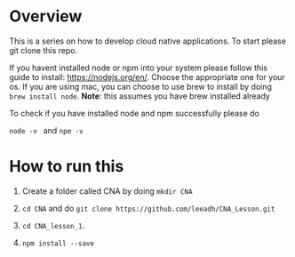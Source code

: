 # Overview #

This is a series on how to develop cloud native applications. To start please git clone this repo. 

If you havent installed node or npm into your system please follow this guide to install: https://nodejs.org/en/. Choose the appropriate one for your os. If you are using mac, you can choose to use brew to install by doing ```brew install node```. **Note**: this assumes you have brew installed already

To check if you have installed node and npm successfully please do 

```node -v ``` and ```npm -v```

# How to run this #

1) Create a folder called CNA by doing ```mkdir CNA```

2) ```cd CNA``` and do ```git clone https://github.com/leeadh/CNA_Lesson.git```

3) ```cd CNA_lesson_1```. 

4) ```npm install --save```
